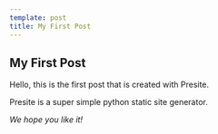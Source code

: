 ```yaml
---
template: post
title: My First Post
---
```

## My First Post

Hello, this is the first post that is created with Presite.

Presite is a super simple python static site generator.

*We hope you like it!*
